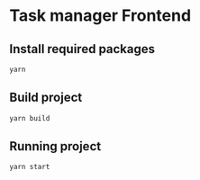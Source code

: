 # Task manager Frontend

## Install required packages

```cmd
yarn
```

## Build project

```cmd
yarn build
```

## Running project

```cmd
yarn start
```
